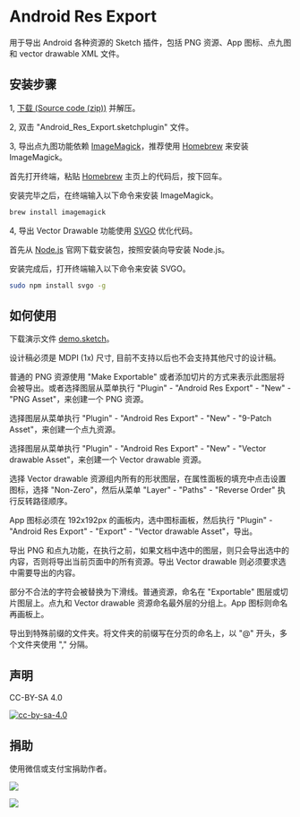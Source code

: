 # Android Res Export

用于导出 Android 各种资源的 Sketch 插件，包括 PNG 资源、App 图标、点九图和 vector drawable XML 文件。

## 安装步骤

1,  [下载 (Source code (zip))](https://github.com/Ashung/Android_Res_Export/releases) 并解压。

2, 双击 "Android_Res_Export.sketchplugin" 文件。

3, 导出点九图功能依赖 [ImageMagick](http://www.imagemagick.org/script/index.php)，推荐使用 [Homebrew](http://brew.sh/index_zh-cn.html) 来安装 ImageMagick。

首先打开终端，粘贴 [Homebrew](http://brew.sh/index_zh-cn.html) 主页上的代码后，按下回车。

安装完毕之后，在终端输入以下命令来安装 ImageMagick。

```bash
brew install imagemagick
```

4, 导出 Vector Drawable 功能使用 [SVGO](https://github.com/svg/svgo) 优化代码。

首先从 [Node.js](https://nodejs.org/en/) 官网下载安装包，按照安装向导安装 Node.js。

安装完成后，打开终端输入以下命令来安装 SVGO。

```bash
sudo npm install svgo -g
```

## 如何使用

下载演示文件 [demo.sketch](https://raw.githubusercontent.com/Ashung/Android_Res_Export/master/demo.sketch)。

设计稿必须是 MDPI (1x) 尺寸, 目前不支持以后也不会支持其他尺寸的设计稿。

普通的 PNG 资源使用 "Make Exportable" 或者添加切片的方式来表示此图层将会被导出。或者选择图层从菜单执行 "Plugin" - "Android Res Export" - "New" - "PNG Asset"，来创建一个 PNG 资源。

选择图层从菜单执行 "Plugin" - "Android Res Export" - "New" - "9-Patch Asset"，来创建一个点九资源。

选择图层从菜单执行 "Plugin" - "Android Res Export" - "New" - "Vector drawable Asset"，来创建一个 Vector drawable 资源。

选择 Vector drawable 资源组内所有的形状图层，在属性面板的填充中点击设置图标，选择 "Non-Zero"，然后从菜单 "Layer" - "Paths" - "Reverse Order" 执行反转路径顺序。

App 图标必须在 192x192px 的画板内，选中图标画板，然后执行 "Plugin" - "Android Res Export" - "Export" - "Vector drawable Asset"，导出。

导出 PNG 和点九功能，在执行之前，如果文档中选中的图层，则只会导出选中的内容，否则将导出当前页面中的所有资源。导出 Vector drawable 则必须要求选中需要导出的内容。

部分不合法的字符会被替换为下滑线。普通资源，命名在 "Exportable" 图层或切片图层上。点九和 Vector drawable 资源命名最外层的分组上。App 图标则命名再画板上。

导出到特殊前缀的文件夹。将文件夹的前缀写在分页的命名上，以 "@" 开头，多个文件夹使用 "," 分隔。


## 声明

CC-BY-SA 4.0

[![cc-by-sa-4.0](https://i.creativecommons.org/l/by-sa/4.0/80x15.png)](http://creativecommons.org/licenses/by-sa/4.0/)

## 捐助

使用微信或支付宝捐助作者。

![](http://ashung.github.io/assets/img/wechat_rmb_2.png)

![](http://ashung.github.io/assets/img/alipay_rmb_2.png)